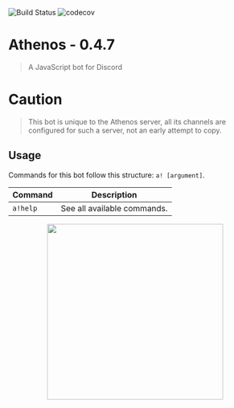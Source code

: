 ![Build Status](https://travis-ci.org/Snuffinho/athenos708119159.svg?branch=develop)
![codecov](https://codecov.io/gh/Snuffinho/athenos708119159/branch/develop/graph/badge.svg)

# Athenos - 0.4.7
> A JavaScript bot for Discord

# Caution

> This bot is unique to the Athenos server, all its channels are configured for such a server, not an early attempt to copy.


## Usage

Commands for this bot follow this structure: `a! [argument]`.

| Command | Description
|---------|-------------|
| `a!help` | See all available commands. |

<p align="center">
  <img src="https://i.imgur.com/4JaNmFp.png" width="350"/>
</p>

